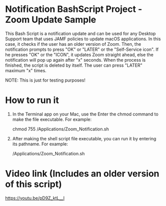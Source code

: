 # Notification BashScript Project - Zoom Update Sample
This Bash Script is a notification update and can be used for any Desktop Support team that uses JAMF policies to update macOS applications. In this case, it checks if the user has an older version of Zoom. Then, the notification prompts to press "OK" or "LATER" or the "Self-Service icon". If he presses "OK" or the "ICON", it updates Zoom straight ahead, else the notification will pop up again after "x" seconds. When the process is finished, the script is deleted by itself. The user can press "LATER" maximum "x" times.

NOTE: This is just for testing purposes!

# How to run it
1. In the Terminal app on your Mac, use the Enter the chmod command to make the file executable. For example: 

   chmod 755 /Applications/Zoom_Notification.sh
   
2. After making the shell script file executable, you can run it by entering its pathname. For example:

   /Applications/Zoom_Notification.sh
   
# Video link (Includes an older version of this script)
https://youtu.be/pD9Z_ktL__I
